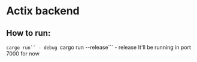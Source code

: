 # Actix backend

## How to run:
```cargo run`` - debug
```cargo run --release``` - release
It'll be running in port 7000 for now
